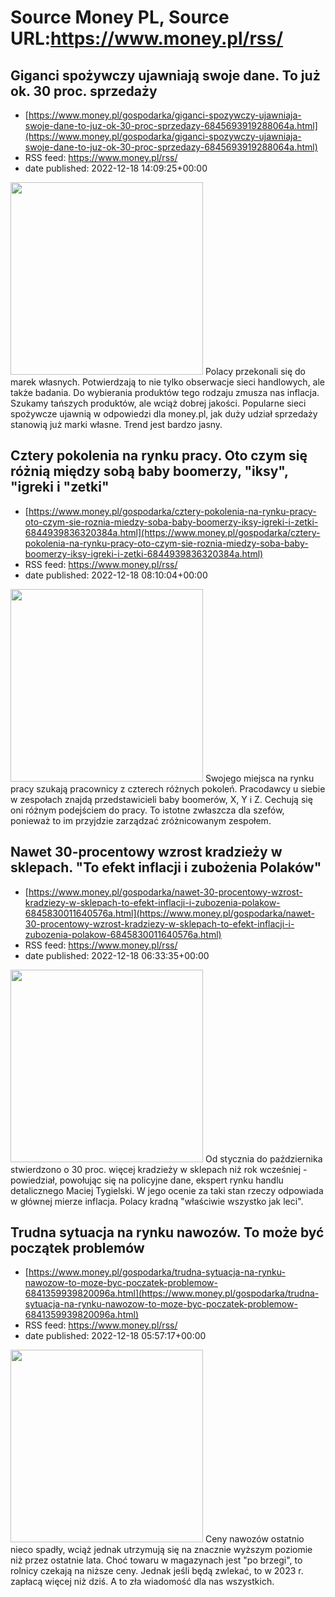 # Source Money PL, Source URL:https://www.money.pl/rss/

## Giganci spożywczy ujawniają swoje dane. To już ok. 30 proc. sprzedaży
 - [https://www.money.pl/gospodarka/giganci-spozywczy-ujawniaja-swoje-dane-to-juz-ok-30-proc-sprzedazy-6845693919288064a.html](https://www.money.pl/gospodarka/giganci-spozywczy-ujawniaja-swoje-dane-to-juz-ok-30-proc-sprzedazy-6845693919288064a.html)
 - RSS feed: https://www.money.pl/rss/
 - date published: 2022-12-18 14:09:25+00:00

<img src="https://i.wpimg.pl/308x/filerepo.grupawp.pl/api/v1/display/embed/67cef27a-04c1-49aa-bcac-7e60a51ed1b3" width="308" /> Polacy przekonali się do marek własnych. Potwierdzają to nie tylko obserwacje sieci handlowych, ale także badania. Do wybierania produktów tego rodzaju zmusza nas inflacja. Szukamy tańszych produktów, ale wciąż dobrej jakości. Popularne sieci spożywcze ujawnią w odpowiedzi dla money.pl, jak duży udział sprzedaży stanowią już marki własne. Trend jest bardzo jasny.

## Cztery pokolenia na rynku pracy. Oto czym się różnią między sobą baby boomerzy, "iksy", "igreki i "zetki"
 - [https://www.money.pl/gospodarka/cztery-pokolenia-na-rynku-pracy-oto-czym-sie-roznia-miedzy-soba-baby-boomerzy-iksy-igreki-i-zetki-6844939836320384a.html](https://www.money.pl/gospodarka/cztery-pokolenia-na-rynku-pracy-oto-czym-sie-roznia-miedzy-soba-baby-boomerzy-iksy-igreki-i-zetki-6844939836320384a.html)
 - RSS feed: https://www.money.pl/rss/
 - date published: 2022-12-18 08:10:04+00:00

<img src="https://i.wpimg.pl/308x/filerepo.grupawp.pl/api/v1/display/embed/21845ce3-fc04-42fb-ae02-0158a8c5adac" width="308" /> Swojego miejsca na rynku pracy szukają pracownicy z czterech różnych pokoleń. Pracodawcy u siebie w zespołach znajdą przedstawicieli baby boomerów, X, Y i Z. Cechują się oni różnym podejściem do pracy. To istotne zwłaszcza dla szefów, ponieważ to im przyjdzie zarządzać zróżnicowanym zespołem.

## Nawet 30-procentowy wzrost kradzieży w sklepach. "To efekt inflacji i zubożenia Polaków"
 - [https://www.money.pl/gospodarka/nawet-30-procentowy-wzrost-kradziezy-w-sklepach-to-efekt-inflacji-i-zubozenia-polakow-6845830011640576a.html](https://www.money.pl/gospodarka/nawet-30-procentowy-wzrost-kradziezy-w-sklepach-to-efekt-inflacji-i-zubozenia-polakow-6845830011640576a.html)
 - RSS feed: https://www.money.pl/rss/
 - date published: 2022-12-18 06:33:35+00:00

<img src="https://i.wpimg.pl/308x/filerepo.grupawp.pl/api/v1/display/embed/6e4781ff-6b27-4893-8dea-ea43143b298d" width="308" /> Od stycznia do października stwierdzono o 30 proc. więcej kradzieży w sklepach niż rok wcześniej - powiedział, powołując się na policyjne dane, ekspert rynku handlu detalicznego Maciej Tygielski. W jego ocenie za taki stan rzeczy odpowiada w głównej mierze inflacja. Polacy kradną "właściwie wszystko jak leci".

## Trudna sytuacja na rynku nawozów. To może być początek problemów
 - [https://www.money.pl/gospodarka/trudna-sytuacja-na-rynku-nawozow-to-moze-byc-poczatek-problemow-6841359939820096a.html](https://www.money.pl/gospodarka/trudna-sytuacja-na-rynku-nawozow-to-moze-byc-poczatek-problemow-6841359939820096a.html)
 - RSS feed: https://www.money.pl/rss/
 - date published: 2022-12-18 05:57:17+00:00

<img src="https://i.wpimg.pl/308x/filerepo.grupawp.pl/api/v1/display/embed/8c65f873-3f9e-4451-9d00-201fac5c5313" width="308" /> Ceny nawozów ostatnio nieco spadły, wciąż jednak utrzymują się na znacznie wyższym poziomie niż przez ostatnie lata. Choć towaru w magazynach jest "po brzegi", to rolnicy czekają na niższe ceny. Jednak jeśli będą zwlekać, to w 2023 r. zapłacą więcej niż dziś. A to zła wiadomość dla nas wszystkich.
